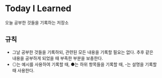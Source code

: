 # Today I Learned
오늘 공부한 것들을 기록하는 저장소


## 규칙
+ 그날 공부한 것들을 기록하되, 관련된 모든 내용을 기록할 필요는 없다. 추후 같은 내용을 공부하게 되었을 때 부족한 부분을 보충한다.
+ ◎는 예시를 사용하여 기록할 때, ●는 하위 항목들을 기록할 때, -는 설명을 기록할 때 사용한다.
